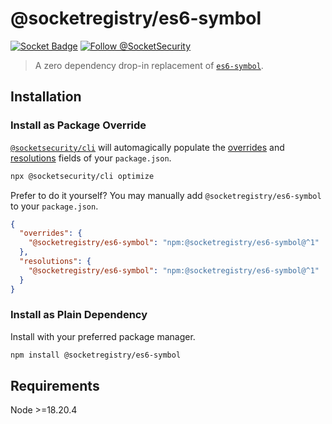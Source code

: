 # @socketregistry/es6-symbol

[![Socket Badge](https://socket.dev/api/badge/npm/package/@socketregistry/es6-symbol)](https://socket.dev/npm/package/@socketregistry/es6-symbol)
[![Follow @SocketSecurity](https://img.shields.io/twitter/follow/SocketSecurity?style=social)](https://twitter.com/SocketSecurity)

> A zero dependency drop-in replacement of
> [`es6-symbol`](https://www.npmjs.com/package/es6-symbol).

## Installation

### Install as Package Override

[`@socketsecurity/cli`](https://www.npmjs.com/package/@socketsecurity/cli) will
automagically populate the
[overrides](https://docs.npmjs.com/cli/v9/configuring-npm/package-json#overrides)
and [resolutions](https://yarnpkg.com/configuration/manifest#resolutions) fields
of your `package.json`.

```sh
npx @socketsecurity/cli optimize
```

Prefer to do it yourself? You may manually add `@socketregistry/es6-symbol` to
your `package.json`.

```json
{
  "overrides": {
    "@socketregistry/es6-symbol": "npm:@socketregistry/es6-symbol@^1"
  },
  "resolutions": {
    "@socketregistry/es6-symbol": "npm:@socketregistry/es6-symbol@^1"
  }
}
```

### Install as Plain Dependency

Install with your preferred package manager.

```sh
npm install @socketregistry/es6-symbol
```

## Requirements

Node &gt;=18.20.4
